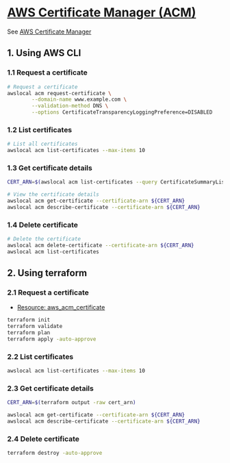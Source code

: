 # [AWS Certificate Manager (ACM)](https://docs.localstack.cloud/user-guide/aws/acm/)

See [AWS Certificate Manager](https://docs.aws.amazon.com/acm/latest/userguide/acm-overview.html)

## 1. Using AWS CLI

### 1.1 Request a certificate

```sh
# Request a certificate
awslocal acm request-certificate \
        --domain-name www.example.com \
        --validation-method DNS \
        --options CertificateTransparencyLoggingPreference=DISABLED
```

### 1.2 List certificates

```sh
# List all certificates
awslocal acm list-certificates --max-items 10
```

### 1.3 Get certificate details

```sh
CERT_ARN=$(awslocal acm list-certificates --query CertificateSummaryList[0].CertificateArn | sed 's/"//g')

# View the certificate details
awslocal acm get-certificate --certificate-arn ${CERT_ARN}
awslocal acm describe-certificate --certificate-arn ${CERT_ARN}
```

### 1.4 Delete certificate

```sh
# Delete the certificate
awslocal acm delete-certificate --certificate-arn ${CERT_ARN}
awslocal acm list-certificates
```

## 2. Using terraform

### 2.1 Request a certificate

- [Resource: aws_acm_certificate](https://registry.terraform.io/providers/hashicorp/aws/latest/docs/resources/acm_certificate)

```sh
terraform init
terraform validate
terraform plan
terraform apply -auto-approve
```

### 2.2 List certificates

```sh
awslocal acm list-certificates --max-items 10
```

### 2.3 Get certificate details

```sh
CERT_ARN=$(terraform output -raw cert_arn)

awslocal acm get-certificate --certificate-arn ${CERT_ARN}
awslocal acm describe-certificate --certificate-arn ${CERT_ARN}
```

### 2.4 Delete certificate

```sh
terraform destroy -auto-approve
```
